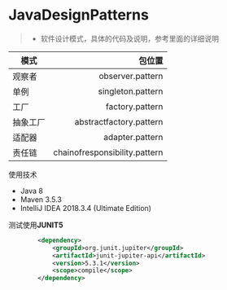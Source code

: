 # JavaDesignPatterns
> * 软件设计模式，具体的代码及说明，参考里面的详细说明

| 模式       | 包位置   |
| --------  | -----:  |
| 观察者     | observer.pattern |
| 单例       | singleton.pattern     |
| 工厂       | factory.pattern     |
| 抽象工厂       | abstractfactory.pattern     |
| 适配器       | adapter.pattern     |
|责任链       |chainofresponsibility.pattern   |

使用技术
- Java 8 
- Maven 3.5.3
- IntelliJ IDEA 2018.3.4 (Ultimate Edition)


测试使用**JUNIT5**
```xml
        <dependency>
            <groupId>org.junit.jupiter</groupId>
            <artifactId>junit-jupiter-api</artifactId>
            <version>5.3.1</version>
            <scope>compile</scope>
        </dependency>
```